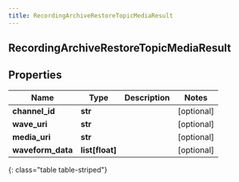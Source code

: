 ```yaml
---
title: RecordingArchiveRestoreTopicMediaResult
---
```

## RecordingArchiveRestoreTopicMediaResult

## Properties

|Name | Type | Description | Notes|
|------------ | ------------- | ------------- | -------------|
| **channel_id** | **str** |  | [optional] |
| **wave_uri** | **str** |  | [optional] |
| **media_uri** | **str** |  | [optional] |
| **waveform_data** | **list[float]** |  | [optional] |
{: class="table table-striped"}


